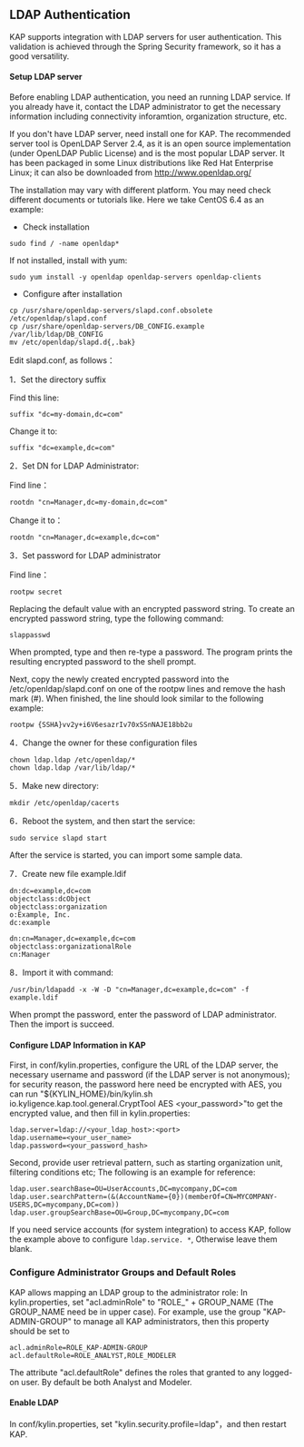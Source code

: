 ## LDAP Authentication

KAP supports integration with LDAP servers for user authentication. This validation is achieved through the Spring Security framework, so it has a good versatility. 

#### Setup LDAP server
Before enabling LDAP authentication, you need an running LDAP service. If you already have it, contact the LDAP administrator to get the necessary information including connectivity inforamtion, organization structure, etc.

If you don't have LDAP server, need install one for KAP. The recommended server tool is OpenLDAP Server 2.4, as it is an open source implementation (under OpenLDAP Public License) and is the most popular LDAP server. It has been packaged in some Linux distributions like Red Hat Enterprise Linux; it can also be downloaded from http://www.openldap.org/

The installation may vary with different platform. You may need check different documents or tutorials like. Here we take CentOS 6.4 as an example:  

* Check installation
```
sudo find / -name openldap*
```

If not installed, install with yum:
```
sudo yum install -y openldap openldap-servers openldap-clients
```

* Configure after installation
```
cp /usr/share/openldap-servers/slapd.conf.obsolete /etc/openldap/slapd.conf
cp /usr/share/openldap-servers/DB_CONFIG.example /var/lib/ldap/DB_CONFIG
mv /etc/openldap/slapd.d{,.bak}
```

Edit slapd.conf, as follows：

1．Set the directory suffix

Find this line:
```
suffix "dc=my-domain,dc=com"
```

Change it to:
```
suffix "dc=example,dc=com"
```

2．Set DN for LDAP Administrator:

Find line：
```
rootdn "cn=Manager,dc=my-domain,dc=com"
```

Change it to：
```
rootdn "cn=Manager,dc=example,dc=com"
```

3．Set password for LDAP administrator

Find line：

```
rootpw secret
```

Replacing the default value with an encrypted password string. To create an encrypted password string, type the following command:

```
slappasswd
```

When prompted, type and then re-type a password. The program prints the resulting encrypted password to the shell prompt.

Next, copy the newly created encrypted password into the /etc/openldap/slapd.conf on one of the rootpw lines and remove the hash mark (#). When finished, the line should look similar to the following example:
```
rootpw {SSHA}vv2y+i6V6esazrIv70xSSnNAJE18bb2u
```

4．Change the owner for these configuration files

```
chown ldap.ldap /etc/openldap/*
chown ldap.ldap /var/lib/ldap/*
```

5．Make new directory:
```
mkdir /etc/openldap/cacerts
```

6．Reboot the system, and then start the service:
```
sudo service slapd start
```

After the service is started, you can import some sample data.

7．Create new file example.ldif

```
dn:dc=example,dc=com
objectclass:dcObject
objectclass:organization
o:Example, Inc.
dc:example

dn:cn=Manager,dc=example,dc=com
objectclass:organizationalRole
cn:Manager
```

8．Import it with command:

```
/usr/bin/ldapadd -x -W -D "cn=Manager,dc=example,dc=com" -f example.ldif
```

When prompt the password, enter the password of LDAP administrator. Then the import is succeed.


#### Configure LDAP Information in KAP

First, in conf/kylin.properties, configure the URL of the LDAP server, the necessary username and password (if the LDAP server is not anonymous); for security reason, the password here need be encrypted with AES, you can run "${KYLIN_HOME}/bin/kylin.sh io.kyligence.kap.tool.general.CryptTool AES <your_password>"to get the encrypted value, and then fill in kylin.properties:

```
ldap.server=ldap://<your_ldap_host>:<port>
ldap.username=<your_user_name>
ldap.password=<your_password_hash>
```

Second, provide user retrieval pattern, such as starting organization unit, filtering conditions etc; The following is an example for reference:

```
ldap.user.searchBase=OU=UserAccounts,DC=mycompany,DC=com
ldap.user.searchPattern=(&(AccountName={0})(memberOf=CN=MYCOMPANY-USERS,DC=mycompany,DC=com))
ldap.user.groupSearchBase=OU=Group,DC=mycompany,DC=com
```

If you need service accounts (for system integration) to access KAP, follow the example above to configure `ldap.service. *`, Otherwise leave them blank.

### Configure Administrator Groups and Default Roles

KAP allows mapping an LDAP group to the administrator role: In kylin.properties, set "acl.adminRole" to "ROLE_" + GROUP_NAME (The GROUP_NAME need be in upper case). For example, use the group "KAP-ADMIN-GROUP" to manage all KAP administrators, then this property should be set to

```
acl.adminRole=ROLE_KAP-ADMIN-GROUP
acl.defaultRole=ROLE_ANALYST,ROLE_MODELER
```

The attribute "acl.defaultRole" defines the roles that granted to any logged-on user. By default be both Analyst and Modeler.

#### Enable LDAP

In conf/kylin.properties, set "kylin.security.profile=ldap"，and then restart KAP.



